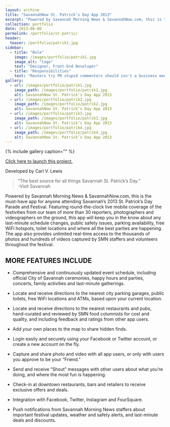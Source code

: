 ```yaml
---
layout: archive
title: "SavannahNow St. Patrick’s Day App 2013"
excerpt: "Powered by Savannah Morning News & SavannahNow.com, this is the must-have app for anyone attending Savannah’s 2013 St. Patrick’s Day Parade and Festival."
collection: portfolio
date: 2013-06-08
permalink: /portfolio/st-patric/
header:
  teaser: /portfolio/patrik1.jpg
sidebar:
  - title: "Role"
    image: /images/portfolio/patrik1.jpg
    image_alt: "logo"
    text: "Designer, Front-End Developer"
  - title: "Responsibilities"
    text: "Reuters try PR stupid commenters should isn't a business model"
gallery:
  - url: /images/portfolio/patrik1.jpg
    image_path: /images/portfolio/patrik1.jpg
    alt: SavannahNow St. Patrick’s Day App 2013
  - url: /images/portfolio/patrik2.jpg
    image_path: /images/portfolio/patrik2.jpg
    alt: SavannahNow St. Patrick’s Day App 2013
  - url: /images/portfolio/patrik3.jpg
    image_path: /images/portfolio/patrik3.jpg
    alt: SavannahNow St. Patrick’s Day App 2013
  - url: /images/portfolio/patrik4.jpg
    image_path: /images/portfolio/patrik4.jpg
    alt: SavannahNow St. Patrick’s Day App 2013
---
```



{% include gallery caption="" %}

[Click here to launch this project.](http://savannahnow.com/latest-news/2013-01-30/savannah-morning-news-savannahnow-launch-2013-st-patricks-day-mobile-apps#.UbKy_WRATCk)

Developed by Carl V. Lewis

<blockquote><p>“The best source for all things Savannah St. Patrick’s Day.”<br>
-Visit Savannah</p></blockquote>

Powered by Savannah Morning News & SavannahNow.com, this is the must-have app for anyone attending Savannah’s 2013 St. Patrick’s Day Parade and Festival. Featuring round-the-clock live mobile coverage of the festivities from our team of more than 30 reporters, photographers and videographers on the ground, this app will keep you in the know about any last-minute schedule changes, public safety issues, parking availability, free WiFi hotspots, toilet locations and where all the best parties are happening. The app also provides unlimited real-time access to the thousands of photos and hundreds of videos captured by SMN staffers and volunteers throughout the festival.

MORE FEATURES INCLUDE
---------------------------

- Comprehensive and continuously updated event schedule, including official City of Savannah ceremonies, happy hours and parties, concerts, family activities and last-minute gatherings.

- Locate and receive directions to the nearest city parking garages, public toilets, free WiFi locations and ATMs, based upon your current location.

- Locate and receive directions to the nearest restaurants and pubs, hand-curated and reviewed by SMN food columnists for cost and quality, and including feedback and ratings from other app users.

- Add your own places to the map to share hidden finds.

- Login easily and securely using your Facebook or Twitter account, or create a new account on the fly.

- Capture and share photo and video with all app users, or only with users you approve to be your “Friend.”

- Send and receive “Shout” messages with other users about what you’re doing, and where the most fun is happening.

- Check-in at downtown restaurants, bars and retailers to receive exclusive offers and deals.

- Integration with Facebook, Twitter, Instagram and FourSquare.

- Push notifications from Savannah Morning News staffers about important festival updates, weather and safety alerts, and last-minute deals and discounts.
